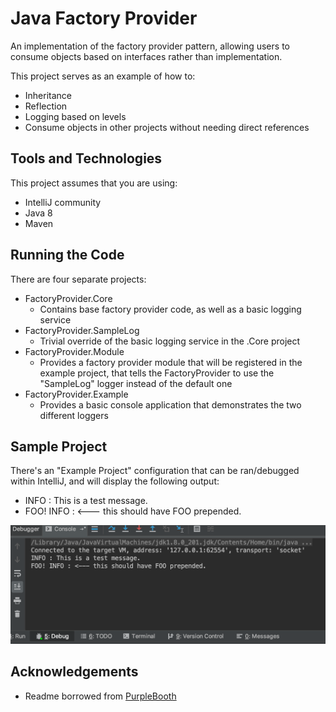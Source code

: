 # Java Factory Provider

An implementation of the factory provider pattern, allowing users to consume objects based on interfaces rather than implementation.

This project serves as an example of how to:

* Inheritance
* Reflection
* Logging based on levels
* Consume objects in other projects without needing direct references

## Tools and Technologies

This project assumes that you are using:

* IntelliJ community
* Java 8
* Maven

## Running the Code

There are four separate projects:

* FactoryProvider.Core
	* Contains base factory provider code, as well as a basic logging service
* FactoryProvider.SampleLog
	* Trivial override of the basic logging service in the .Core project
* FactoryProvider.Module
	* Provides a factory provider module that will be registered in the example project, that tells the FactoryProvider to use the "SampleLog" logger instead of the default one
* FactoryProvider.Example
	* Provides a basic console application that demonstrates the two different loggers
 
## Sample Project

There's an "Example Project" configuration that can be ran/debugged within IntelliJ, and will display the following output:

* INFO : This is a test message.
* FOO! INFO : <--- this should have FOO prepended.

![Screenshot of sample output](output.png)

## Acknowledgements

* Readme borrowed from [PurpleBooth](https://gist.githubusercontent.com/PurpleBooth/109311bb0361f32d87a2/raw/8254b53ab8dcb18afc64287aaddd9e5b6059f880/README-Template.md)
